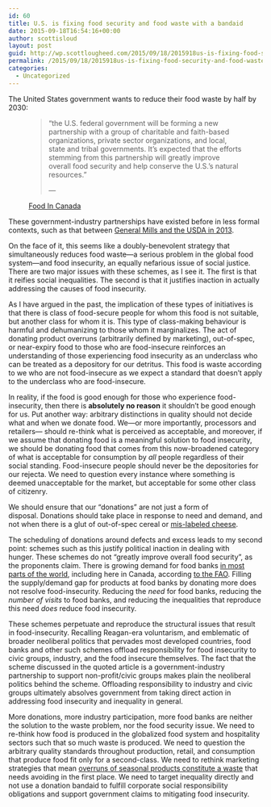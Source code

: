 ```yaml
---
id: 60
title: U.S. is fixing food security and food waste with a bandaid
date: 2015-09-18T16:54:16+00:00
author: scottisloud
layout: post
guid: http://wp.scottlougheed.com/2015/09/18/2015918us-is-fixing-food-security-and-food-waste-with-a-bandaid/
permalink: /2015/09/18/2015918us-is-fixing-food-security-and-food-waste-with-a-bandaid/
categories:
  - Uncategorized
---
```

The United States government wants to reduce their food waste by half by 2030:<figure> 

> <span>&#8220;</span>the U.S. federal government will be forming a new partnership with a group of charitable and faith-based organizations, private sector organizations, and local, state and tribal governments. It’s expected that the efforts stemming from this partnership will greatly improve overall food security and help conserve the U.S.’s natural resources.<span>&#8221;</span> <figcaption class="source">&mdash; 

 [Food In Canada](http://www.foodincanada.com/food-business/u-s-announces-first-ever-national-food-waste-reduction-goals-131975/)</figcaption> </figure> 

These government-industry partnerships have existed before in less formal contexts, such as that between <a target="_blank" href="http://www.newfoodmagazine.com/10891/news/general-mills-joins-u-s-food-waste-challenge-as-founding-partner/">General Mills and the USDA in 2013</a>.

On the face of it, this seems like a doubly-benevolent strategy that simultaneously reduces food waste—a serious problem in the global food system—and food insecurity, an equally nefarious issue of social justice. There are two major issues with these schemes, as I see it. The first is that it reifies social inequalities. The second is that it justifies inaction in actually addressing the causes of food insecurity.&nbsp;

As I have argued in the past, the implication of these types of initiatives is that there is class of food-secure people for whom this food is not suitable, but another class for whom it is. This type of class-making behaviour is harmful and dehumanizing to those whom it marginalizes.&nbsp;The act of donating product overruns (arbitrarily defined by marketing),&nbsp;out-of-spec, or near-expiry food to those who are food-insecure reinforces an understanding of those experiencing food insecurity as an underclass who can be treated as a depository for our detritus. This food is waste according to we who are not food-insecure as we expect a standard that doesn&#8217;t apply to the underclass who are food-insecure.&nbsp;

In reality, if the food is good enough for those who experience food-insecurity, then there is **absolutely no reason**&nbsp;it shouldn&#8217;t be good enough for us. Put another way: arbitrary distinctions in quality should not decide what and when we donate food. We—or more importantly, processors and retailers—&nbsp;should re-think what is perceived as acceptable, and moreover, if we assume that donating food is a meaningful solution to food insecurity, we should be donating food that comes from this now-broadened category of what is acceptable for consumption by _all_&nbsp;people regardless of their social standing. Food-insecure people should never be the depositories for our rejecta. We need to question every instance where something is deemed unacceptable for the market, but acceptable for some other class of citizenry.&nbsp;

We should ensure that our &#8220;donations&#8221; are not just a form of disposal.&nbsp;Donations should take place in response to need and demand, and not when there is a glut of out-of-spec cereal or <a target="_blank" href="http://www.foodnavigator.com/Business/Arla-Foods-donates-15-tonnes-of-Putin-cheese-to-Danish-food-bank?utm_source=RSS_text_news&utm_medium=RSS%252Bfeed&utm_campaign=RSS%252BText%252BNews">mis-labeled cheese</a>.&nbsp;

The scheduling of donations around defects and excess leads to my second point: schemes such as this justify political inaction in dealing with hunger.&nbsp;These schemes do not &#8220;greatly improve overall food security&#8221;, as the proponents claim. There is growing demand for food banks <a target="_blank" href="http://www.foodnavigator.com/Market-Trends/What-a-waste-Stocking-EU-food-banks">in most parts of the world</a>, including here in Canada, according <a target="_blank" href="http://www.fao.org/docrep/meeting/008/j3234e.htm">to the FAO</a>. Filling the supply/demand gap for products at food banks by donating more does not resolve food-insecurity. Reducing the _need_&nbsp;for food banks, reducing the _number of visits_&nbsp;to food banks, and reducing the inequalities that reproduce this need _does_&nbsp;reduce food insecurity.

These schemes perpetuate and reproduce the structural issues that result in food-insecurity. Recalling Reagan-era voluntarism, and emblematic of broader neoliberal politics that pervades most developed countries, food banks and other such schemes offload responsibility for food insecurity to civic groups,&nbsp;industry, and the food insecure themselves. The fact that the scheme discussed in the quoted article is a government-industry partnership to support non-profit/civic groups makes plain the neoliberal politics behind the scheme. Offloading responsibility to industry and civic groups ultimately absolves government from taking direct action in addressing food insecurity and inequality in general.&nbsp;

More donations, more industry participation, more food banks are neither the solution to the waste problem, nor the food security issue. We need to re-think how food is produced in the globalized food system and hospitality sectors such that so much waste is produced. We need to question the arbitrary quality standards throughout production, retail, and consumption that produce food fit only for a second-class. We need to rethink marketing strategies that mean <a target="_blank" href="http://www.newfoodmagazine.com/10891/news/general-mills-joins-u-s-food-waste-challenge-as-founding-partner/">overruns of seasonal products constitute a waste</a>&nbsp;that needs avoiding in the first place.&nbsp;We need to target inequality directly and not use a donation bandaid to fulfill corporate social responsibility obligations and support government claims to mitigating food insecurity.&nbsp;